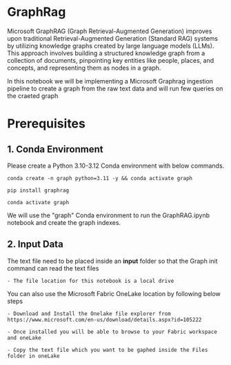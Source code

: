 # GraphRag
Microsoft GraphRAG (Graph Retrieval-Augmented Generation) improves upon traditional Retrieval-Augmented Generation (Standard RAG) systems by utilizing knowledge graphs created by large language models (LLMs). 
This approach involves building a structured knowledge graph from a collection of documents, pinpointing key entities like people, places, and concepts, and representing them as nodes in a graph.

In this notebook we will be implementing a Microsoft Graphrag ingestion pipeline to create a graph from the raw text data and will run few queries on the craeted graph 



# Prerequisites
## 1. Conda Environment
Please create a Python 3.10-3.12 Conda environment with below commands. 

    conda create -n graph python=3.11 -y && conda activate graph

    pip install graphrag

    conda activate graph

We will use the "graph" Conda environment to run the GraphRAG.ipynb notebook and create the graph indexes.
## 2. Input Data
The text file need to be placed inside an **input** folder so that the Graph init command can read the text files

    - The file location for this notebook is a local drive

You can also use the Microsoft Fabric OneLake location by following below steps 

    - Download and Install the Onelake file explorer from https://www.microsoft.com/en-us/download/details.aspx?id=105222 

    - Once installed you will be able to browse to your Fabric workspace and oneLake

    - Copy the text file which you want to be gaphed inside the Files folder in oneLake
